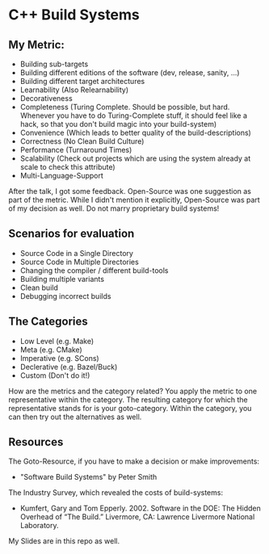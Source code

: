 C++ Build Systems
=================

My Metric:
----------

* Building sub-targets
* Building different editions of the software (dev, release, sanity, ...)
* Building different target architectures
* Learnability (Also Relearnability)
* Decorativeness
* Completeness (Turing Complete. Should be possible, but hard. Whenever you have to do Turing-Complete stuff, it should feel like a hack, so that you don't build magic into your build-system)
* Convenience (Which leads to better quality of the build-descriptions)
* Correctness (No Clean Build Culture)
* Performance (Turnaround Times)
* Scalability (Check out projects which are using the system already at scale to check this attribute)
* Multi-Language-Support 

After the talk, I got some feedback. Open-Source was one suggestion as part of the metric. While I didn't mention it explicitly, Open-Source was part of my decision as well. Do not marry proprietary build systems!

Scenarios for evaluation
------------------------

* Source Code in a Single Directory
* Source Code in Multiple Directories
* Changing the compiler / different build-tools
* Building multiple variants
* Clean build
* Debugging incorrect builds

The Categories
--------------

* Low Level (e.g. Make)
* Meta (e.g. CMake)
* Imperative (e.g. SCons)
* Declerative (e.g. Bazel/Buck)
* Custom (Don't do it!)

How are the metrics and the category related? You apply the metric to one representative within the category. The resulting category for which the representative stands for is your goto-category. Within the category, you can then try out the alternatives as well.

Resources
---------

The Goto-Resource, if you have to make a decision or make improvements:

* "Software Build Systems" by Peter Smith

The Industry Survey, which revealed the costs of build-systems:
* Kumfert, Gary and Tom Epperly. 2002. Software in the DOE: The Hidden Overhead of “The Build.” Livermore, CA: Lawrence Livermore National Laboratory.

My Slides are in this repo as well.


